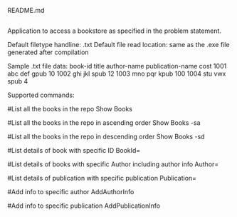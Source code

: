 README.md

##
Application to access a bookstore as specified in the problem statement.

Default filetype handline: .txt
Default file read location: same as the .exe file generated after compilation

Sample .txt file data: 
book-id title author-name publication-name cost
1001 abc def gpub 10
1002 ghi jkl spub 12
1003 mno pqr kpub 100
1004 stu vwx spub 4

Supported commands:

#List all the books in the repo
Show Books 

#List all the books in the repo in ascending order
Show Books -sa

#List all the books in the repo in descending order
Show Books -sd

#List details of book with specific ID
BookId=<BookId>

#List details of books with specific Author including author info
Author=<AuthorName>

#List details of publication with specific publication
Publication=<PublicationName>

#Add info to specific author 
AddAuthorInfo

#Add info to specific publication 
AddPublicationInfo